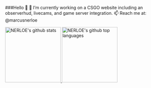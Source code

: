 ###Hello 👋
🔭 I’m currently working on a CSGO website including an observerhud, livecams, and game server integration.
📫 Reach me at: @marcusnerloe

<a href="https://github.com/nerloe">
  <img height="180em" src="https://github-readme-stats.vercel.app/api?username=nerloe&show_icons=true&theme=github_dark&count_private=true" alt="NERLOE's github stats" />
  <img height="180em" src="https://github-readme-stats.vercel.app/api/top-langs/?username=nerloe&theme=github_dark&layout=compact" alt="NERLOE's github top languages" />
</a>
<br/>

<!--
**NERLOE/nerloe** is a ✨ _special_ ✨ repository because its `README.md` (this file) appears on your GitHub profile.

Here are some ideas to get you started:

- 🔭 I’m currently working on ...
- 🌱 I’m currently learning ...
- 👯 I’m looking to collaborate on ...
- 🤔 I’m looking for help with ...
- 💬 Ask me about ...
- 📫 How to reach me: ...
- 😄 Pronouns: ...
- ⚡ Fun fact: ...
-->

